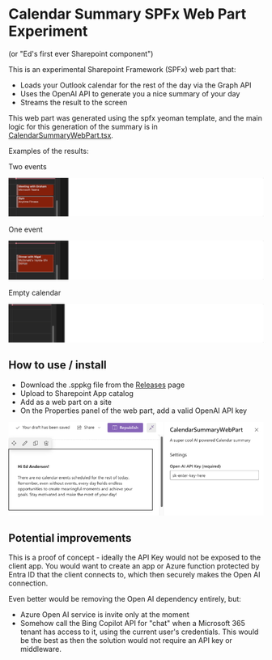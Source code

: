 # Calendar Summary SPFx Web Part Experiment

(or "Ed's first ever Sharepoint component")

This is an experimental Sharepoint Framework (SPFx) web part that:

- Loads your Outlook calendar for the rest of the day via the Graph API
- Uses the OpenAI API to generate you a nice summary of your day
- Streams the result to the screen

This web part was generated using the spfx yeoman template, and the main logic for this generation of the summary is in [CalendarSummaryWebPart.tsx](/src/webparts/calendarSummaryWebPart/components/CalendarSummaryWebPart.tsx).

Examples of the results:

Two events

![image of two events](docs/sharepoint-1.gif)

One event

![image of one events](docs/sharepoint-2.gif)

Empty calendar

![Empty calendar](docs/sharepoint-3.gif)

## How to use / install

- Download the .sppkg file from the [Releases](https://github.com/edandersen/calendar-summary-spfx/releases/) page
- Upload to Sharepoint App catalog
- Add as a web part on a site
- On the Properties panel of the web part, add a valid OpenAI API key

![Property setting](docs/sharepoint-4.png)

## Potential improvements

This is a proof of concept - ideally the API Key would not be exposed to the client app. You would want to create an app or Azure function protected by Entra ID that the client connects to, which then securely makes the Open AI connection. 

Even better would be removing the Open AI dependency entirely, but:

- Azure Open AI service is invite only at the moment
- Somehow call the Bing Copilot API for "chat" when a Microsoft 365 tenant has access to it, using the current user's credentials. This would be the best as then the solution would not require an API key or middleware.

